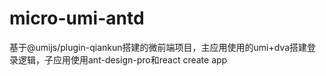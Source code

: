 # micro-umi-antd
基于@umijs/plugin-qiankun搭建的微前端项目，主应用使用的umi+dva搭建登录逻辑，子应用使用ant-design-pro和react create app 
